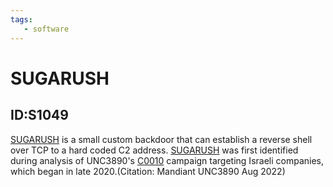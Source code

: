 ```yaml
---
tags:
   - software
---
```

# SUGARUSH
## ID:S1049
[SUGARUSH](software/S1049) is a small custom backdoor that can establish a reverse shell over TCP to a hard coded C2 address. [SUGARUSH](software/S1049) was first identified during analysis of UNC3890's [C0010](campaigns/C0010) campaign targeting Israeli companies, which began in late 2020.(Citation: Mandiant UNC3890 Aug 2022)
